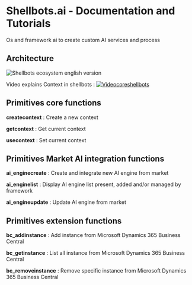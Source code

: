 # Shellbots.ai - Documentation and Tutorials
Os and framework ai to create custom AI services and process

## Architecture
![Shellbots ecosystem english version](https://github.com/nuage365/Shellbots.ai/assets/102873102/e8d79929-7c2b-4701-88f8-53d266a1a21f)

Video explains Context in shellbots :
[![Videocoreshellbots](https://github.com/nuage365/Shellbots.ai/assets/102873102/b8061a24-fc51-4a6b-afd8-69e1e1f3903f)]([https://google.ca](https://youtu.be/kFCFo6XmmH4?feature=shared)https://youtu.be/kFCFo6XmmH4?feature=shared)

## Primitives core functions

**createcontext** : Create a new context 

**getcontext** : Get current context

**usecontext** : Set current context

## Primitives Market AI integration functions

**ai_enginecreate** : Create and integrate new AI engine from market

**ai_enginelist** : Display AI engine list present, added and/or managed by framework

**ai_engineupdate** : Update AI engine from market

## Primitives extension functions

**bc_addinstance** : Add instance from Microsoft Dynamics 365 Business Central

**bc_getinstance** : List all instance from Microsoft Dynamics 365 Business Central

**bc_removeinstance** : Remove specific instance from Microsoft Dynamics 365 Business Central

